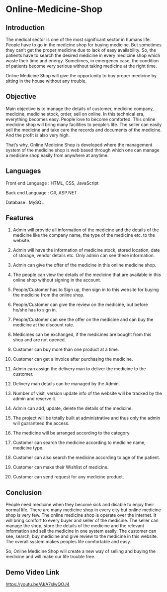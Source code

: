 # Online-Medicine-Shop

## Introduction  

The medical sector is one of the most significant sector in humans life. People have to go in the medicine shop for buying medicine. But sometimes they can’t get the proper medicine due to lack of easy availability. So, the patients have to search the desired medicine in every medicine shop which waste their time and energy. Sometimes, in emergency case, the condition of patients become very serious without taking medicine at the right time. 

Online Medicine Shop will give the opportunity to buy proper medicine by sitting in the house without any trouble. 

## Objective  

Main objective is to manage the details of customer, medicine company, medicine, medicine stock, order, sell on online. In this technical era, everything becomes easy. People love to become comforted. This online medicine shop will bring many facilities to people’s life. The seller can easily sell the medicine and take care the records and documents of the medicine. And the profit is also very high.

That’s why, Online Medicine Shop is developed where the management system of the medicine shop is web based through which one can manage a medicine shop easily from anywhere at anytime.

## Languages

Front end Language : HTML, CSS, JavaScript

Back end Language : C#, ASP.NET

Database : MySQL


## Features

1.	 Admin will provide all information of the medicine and the details of the medicine like the company name, the type of the medicine etc. to the website.

2. Admin will have the information of medicine stock, stored location, date of storage, vendor details etc. Only admin can see these information.

3. Admin can give the offer of the medicine in this online medicine shop.

4. The people can view the details of the medicine that are available in this online shop without signing in the account.

5. People/Customer has to Sign up, then sign in to this website for buying the medicine from the online shop.

6. People/Customer can give the review on the medicine, but before he/she has to sign in.

7. People/Customer can see the offer on the medicine and can buy the medicine at the discount rate.

8. Medicines can be exchanged, if the medicines are bought from this shop and are not opened.

9. Customer can buy more than one product at a time.

10. Customer can get a invoice after purchasing the medicine.

11. Admin can assign the delivery man to deliver the medicine to the customer.

12. Delivery man details can be managed by the Admin.

13. Number of visit, version update info of the website will be tracked by the admin and reserve it.

14. Admin can add, update, delete the details of the medicine.

15. The project will be totally built at administrative and thus only the admin will guaranteed the access. 

16. The medicine will be arranged according to the category.
17. Customer can search the medicine according to medicine name, medicine type.

18. Customer can also search the medicine according to age of the patient.

19. Customer can make their Wishlist of medicine.

20. Customer can send request for any medicine product.


## Conclusion

People need medicine when they become sick and disable to enjoy their normal life. There are many medicine shop in every city but online medicine shop is very few. The online medicine shop is operate over the internet. It will bring comfort to every buyer and seller of the medicine. The seller can manage the shop, store the details of the medicine and the relevant information and sell the medicine in one system easily. The customer can see, search, buy medicine and give review to the medicine in this website. The overall system makes peoples life comfortable and easy. 

So, Online Medicine Shop will create a new way of selling and buying the medicine and will make our life trouble free.

## Demo Video Link

https://youtu.be/AkA7slwQOJ4
